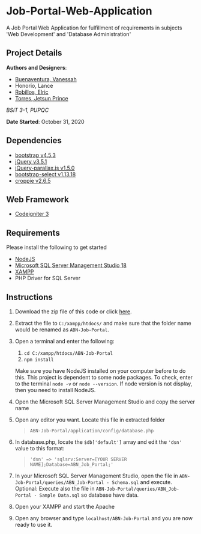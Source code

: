 # Job-Portal-Web-Application

A Job Portal Web Application for fulfillment of requirements in subjects 'Web Development' and 'Database Administration'

## Project Details

**Authors and Designers**:

- [Buenaventura, Vanessah](https://github.com/Bandroite "Bandroite")
- Honorio, Lance
- [Robillos, Elric](https://github.com/ElricRobillos)
- [Torres, Jetsun Prince](https://github.com/PrensDev "PrensDev")

_BSIT 3-1, PUPQC_

**Date Started**: October 31, 2020

## Dependencies

- [bootstrap v4.5.3](https://getbootstrap.com/docs/4.5/getting-started/introduction/ "Bootstrap v4.5")
- [jQuery v3.5.1](https://jquery.com/ "jQuery v3.5.1")
- [jQuery-parallax.js v1.5.0](https://pixelcog.github.io/parallax.js/ "jQuery-parallax.js v1.5.0")
- [bootstrap-select v1.13.18](https://developer.snapappointments.com/bootstrap-select/ "bootstrap-select v1.13.18")
- [croppie v2.6.5](https://foliotek.github.io/Croppie/ "croppie v2.6.5")

## Web Framework

- [Codeigniter 3](https://codeigniter.com/userguide3/index.html "Codeigniter 3")

## Requirements

Please install the following to get started

- [NodeJS](nodejs.org "Click here to go to NodeJS download website.")
- [Microsoft SQL Server Management Studio 18](https://docs.microsoft.com/en-us/sql/ssms/download-sql-server-management-studio-ssms?view=sql-server-ver15 "Click here to go to Microsoft SQL Server Management Studio 18 download website")
- [XAMPP](https://www.apachefriends.org/download.html "Click here to go to XAMPP download website")
- PHP Driver for SQL Server

## Instructions

1. Download the zip file of this code or click [here](https://github.com/PrensDev/ABN-Job-Portal/archive/main.zip).
2. Extract the file to `C:/xampp/htdocs/` and make sure that the folder name would be renamed as `ABN-Job-Portal`.
3. Open a terminal and enter the following:

   1. `cd C:/xampp/htdocs/ABN-Job-Portal`
   2. `npm install`

   Make sure you have NodeJS installed on your computer before to do this. This project is dependent to some node packages. To check, enter to the terminal `node -v` or `node --version`. If node version is not display, then you need to install NodeJS.

4. Open the Microsoft SQL Server Management Studio and copy the server name
5. Open any editor you want. Locate this file in extracted folder
   > `ABN-Job-Portal/application/config/database.php`
6. In database.php, locate the `$db['default']` array and edit the `'dsn'` value to this format:
   > `'dsn' => 'sqlsrv:Server=[YOUR SERVER NAME];Database=ABN_Job_Portal;'`
7. In your Microsoft SQL Server Management Studio, open the file in `ABN-Job-Portal/queries/ABN_Job-Portal - Schema.sql` and execute. Optional: Execute also the file in `ABN-Job-Portal/queries/ABN_Job-Portal - Sample Data.sql` so database have data.
8. Open your XAMPP and start the Apache
9. Open any browser and type `localhost/ABN-Job-Portal` and you are now ready to use it.
